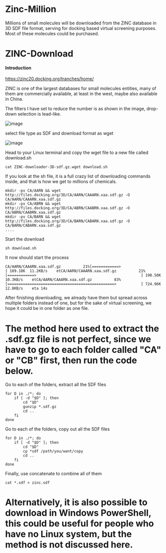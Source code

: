 # Zinc-Million
Millions of small molecules will be downloaded from the ZINC database in 3D SDF file format, serving for docking based virtual screening purposes. Most of these molecules could be purchased.

# ZINC-Download

#### Introduction

https://zinc20.docking.org/tranches/home/

ZINC is one of the largest databases for small molecules entities, many of them are commercially available, at least in the west, maybe also available in China.

The filters I have set to reduce the number is as shown in the image, drop-down selection is lead-like.

![image](https://user-images.githubusercontent.com/75652473/149165174-2a61a5e8-295a-4dfc-b417-ecb81e3b6158.png)

select file type as SDF and download format as wget

![image](https://user-images.githubusercontent.com/75652473/149164049-7e0dcd10-f4fa-4198-84e8-029d4dc8e008.png)



Head to your Linux terminal and copy the wget file to a new file called download.sh


```
cat ZINC-downloader-3D-sdf.gz.wget download.sh
```

If you look at the sh file, it is a full crazy list of downloading commands inside, and that is how we get to millions of chemicals.


```
mkdir -pv CA/AARN && wget http://files.docking.org/3D/CA/AARN/CAAARN.xaa.sdf.gz -O CA/AARN/CAAARN.xaa.sdf.gz
mkdir -pv CA/ABRN && wget http://files.docking.org/3D/CA/ABRN/CAABRN.xaa.sdf.gz -O CA/ABRN/CAABRN.xaa.sdf.gz
mkdir -pv CA/BARN && wget http://files.docking.org/3D/CA/BARN/CABARN.xaa.sdf.gz -O CA/BARN/CABARN.xaa.sdf.gz
....
```
Start the download 

```
sh download.sh
```
It now should start the process 


```
CA/AARN/CAAARN.xaa.sdf.gz          21%[============>                                               ] 189.18K  11.2KB/s    etCA/AARN/CAAARN.xaa.sdf.gz          21%[============>                                               ] 190.50K  10.3KB/s    etCA/AARN/CAAARN.xaa.sdf.gz          83%[================================================>           ] 724.96K  12.8KB/s    eta 14s  
```



After finishing downloading, we already have them but spread across multiple folders instead of one, but for the sake of virtual screening, we hope it could be in one folder as one file.

# The method here used to extract the .sdf.gz file is not perfect, since we have to go to each folder called "CA" or "CB" first, then run the code below.

Go to each of the folders, extract all the SDF files

```
for D in ./*; do
    if [ -d "$D" ]; then
        cd "$D"
        gunzip *.sdf.gz
        cd ..
    fi
done
```
Go to each of the folders, copy out all the SDF files

```
for D in ./*; do
    if [ -d "$D" ]; then
        cd "$D"
        cp *sdf /path/you/want/copy
        cd ..
    fi
done
```
Finally, use concatenate to combine all of them

```
cat *.sdf > zinc.sdf
```

# Alternatively, it is also possible to download in Windows PowerShell, this could be useful for people who have no Linux system, but the method is not discussed here.

